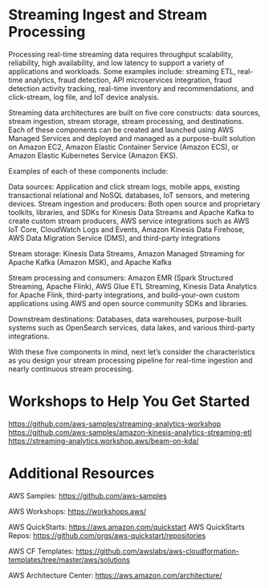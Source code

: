 # Streaming Ingest and Stream Processing

Processing real-time streaming data requires throughput scalability, reliability, high availability, and low latency to
support a variety of applications and workloads. Some examples include: streaming ETL, real-time analytics, fraud detection,
API microservices integration, fraud detection activity tracking, real-time inventory and recommendations,
and click-stream, log file, and IoT device analysis.

Streaming data architectures are built on five core constructs: data sources, stream ingestion, stream storage, stream
processing, and destinations. Each of these components can be created and launched using AWS Managed Services
and deployed and managed as a purpose-built solution on Amazon EC2, Amazon Elastic Container Service (Amazon
ECS), or Amazon Elastic Kubernetes Service (Amazon EKS).

Examples of each of these components include:

Data sources: Application and click stream logs, mobile apps, existing transactional relational and NoSQL databases,
IoT sensors, and metering devices.
Stream ingestion and producers: Both open source and proprietary toolkits, libraries, and SDKs for Kinesis Data
Streams and Apache Kafka to create custom stream producers, AWS service integrations such as AWS IoT Core,
CloudWatch Logs and Events, Amazon Kinesis Data Firehose, AWS Data Migration Service (DMS), and third-party
integrations

Stream storage: Kinesis Data Streams, Amazon Managed Streaming for Apache Kafka (Amazon MSK), and Apache
Kafka

Stream processing and consumers: Amazon EMR (Spark Structured Streaming, Apache Flink), AWS Glue ETL
Streaming, Kinesis Data Analytics for Apache Flink, third-party integrations, and build-your-own custom applications
using AWS and open source community SDKs and libraries.

Downstream destinations: Databases, data warehouses, purpose-built systems such as OpenSearch services, data
lakes, and various third-party integrations.

With these five components in mind, next let’s consider the characteristics as you design your stream processing
pipeline for real-time ingestion and nearly continuous stream processing.

# Workshops to Help You Get Started 

https://github.com/aws-samples/streaming-analytics-workshop
https://github.com/aws-samples/amazon-kinesis-analytics-streaming-etl
https://streaming-analytics.workshop.aws/beam-on-kda/


# Additional Resources

AWS Samples: https://github.com/aws-samples

AWS Workshops: https://workshops.aws/

AWS QuickStarts: https://aws.amazon.com/quickstart
AWS QuickStarts Repos: https://github.com/orgs/aws-quickstart/repositories

AWS CF Templates: https://github.com/awslabs/aws-cloudformation-templates/tree/master/aws/solutions

AWS Architecture Center: https://aws.amazon.com/architecture/






